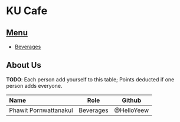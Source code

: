 # KU Cafe

## [Menu](Menu.md)

- [Beverages](Menu.md#Beverages)

## About Us

**TODO**: Each person add yourself to this table; Points deducted if one person adds everyone.

| Name      | Role      | Github          |
|:----------|-----------|-----------------|
| Phawit Pornwattanakul | Beverages | @HelloYeew |
